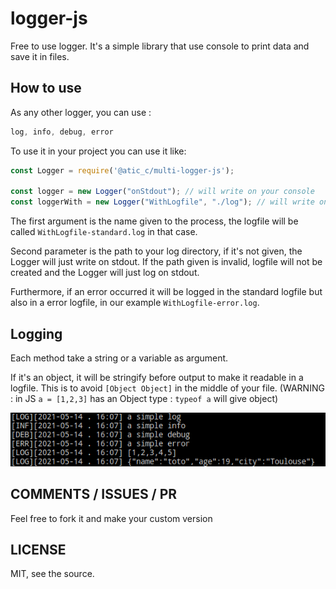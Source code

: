 # logger-js

Free to use logger. It's a simple library that use console to print data and save it in files.

## How to use

As any other logger, you can use :

```js
log, info, debug, error 
```

To use it in your project you can use it like:

```js
const Logger = require('@atic_c/multi-logger-js');

const logger = new Logger("onStdout"); // will write on your console
const loggerWith = new Logger("WithLogfile", "./log"); // will write on your console and save in a logfile
```

The first argument is the name given to the process, the logfile will be called `WithLogfile-standard.log` in that case.

Second parameter is the path to your log directory, if it's not given, the Logger will just write on stdout. If the path given is invalid, logfile will not be created and the Logger will just log on stdout.

Furthermore, if an error occurred it will be logged in the standard logfile but also in a error logfile, in our example `WithLogfile-error.log`.

## Logging

Each method take a string or a variable as argument.

If it's an object, it will be stringify before output to make it readable in a logfile. This is to avoid `[Object Object]` in the middle of your file. (WARNING : in JS `a = [1,2,3]` has an Object type : `typeof a` will give object)

![log example](https://github.com/calvetalex/logger-js/blob/main/.images/output.png)

## COMMENTS / ISSUES / PR

Feel free to fork it and make your custom version

## LICENSE

MIT, see the source.

